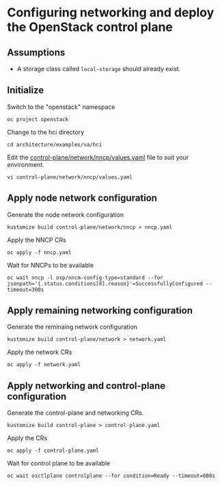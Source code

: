 # Configuring networking and deploy the OpenStack control plane

## Assumptions

- A storage class called `local-storage` should already exist.

## Initialize

Switch to the "openstack" namespace
```
oc project openstack
```
Change to the hci directory
```
cd architecture/examples/va/hci
```
Edit the [control-plane/network/nncp/values.yaml](control-plane/network/nncp/values.yaml) file to suit your environment.
```
vi control-plane/network/nncp/values.yaml
```

## Apply node network configuration

Generate the node network configuration
```
kustomize build control-plane/network/nncp > nncp.yaml
```
Apply the NNCP CRs
```
oc apply -f nncp.yaml
```
Wait for NNCPs to be available
```
oc wait nncp -l osp/nncm-config-type=standard --for jsonpath='{.status.conditions[0].reason}'=SuccessfullyConfigured --timeout=300s
```

## Apply remaining networking configuration

Generate the reminaing network configuration
```
kustomize build control-plane/network > network.yaml
```
Apply the network CRs
```
oc apply -f network.yaml
```

## Apply networking and control-plane configuration

Generate the control-plane and networking CRs.
```
kustomize build control-plane > control-plane.yaml
```
Apply the CRs
```
oc apply -f control-plane.yaml
```

Wait for control plane to be available
```
oc wait osctlplane controlplane --for condition=Ready --timeout=600s
```
